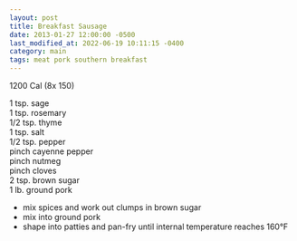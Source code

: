 ```yaml
---
layout: post
title: Breakfast Sausage
date: 2013-01-27 12:00:00 -0500
last_modified_at: 2022-06-19 10:11:15 -0400
category: main
tags: meat pork southern breakfast
---
```

1200 Cal (8x 150)
  
1 tsp. sage  
1 tsp. rosemary  
1/2 tsp. thyme  
1 tsp. salt  
1/2 tsp. pepper  
pinch cayenne pepper  
pinch nutmeg  
pinch cloves  
2 tsp. brown sugar  
1 lb. ground pork  

* mix spices and work out clumps in brown sugar
* mix into ground pork
* shape into patties and pan-fry until internal temperature reaches 160°F
